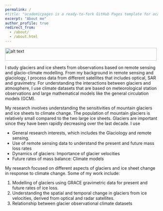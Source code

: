 ```yaml
---
permalink: /
#title: "academicpages is a ready-to-fork GitHub Pages template for academic personal websites"
excerpt: "About me"
author_profile: true
redirect_from: 
  - /about/
  - /about.html
---
```


<img src="https://www.nasa.gov/sites/default/files/thumbnails/image/b40i5232.jpg" alt="alt text" width="500"  height="42">



I study glaciers and ice sheets from observations based on remote sensing and glacio-climate modelling. From my background in remote sensing and glaciology, I process data from different satellites that includes optical, SAR and gravimetry.  For understanding the interactions between glaciers and atmosphere, I use climate datasets that are based on meteorological station observations and large mathematical models like the general circulation models (GCM). 

My research involves understanding the sensitivities of mountain glaciers and ice sheets to climate change. The population of mountain glaciers is relatively small compared to the two large ice sheets. Glaciers are important since they have been rapidly decreasing over the last decade. I use 

-	General research interests, which includes the Glaciology and remote sensing. 
-	Use of remote sensing data to understand the present and future mass loss rates
-	Dynamics of glaciers: Importance of glacier velocities 
-	Future rates of mass balance: Climate models 


My research focused on different aspects of glaciers and ice sheet change in response to climate change. Some of my work include:
1.	Modelling of glaciers using GRACE gravimetric data for present and future rates of ice loss. 
2.	Understanding the spatial and temporal change in glaciers from ice velocities, derived from optical and radar satellites. 
3.	Relationship between glacier observational climate datasets
